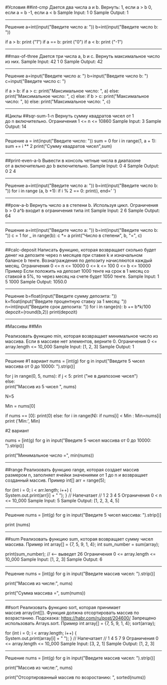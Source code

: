 #Условия 
##int-cmp
Дается два числа a и b. Вернуть:
1, если a > b
0, если a = b
-1, если a < b
Sample Input:
1 0
Sample Output:
1
___________________________________________________________
Решение
a=int(input("Введите число a: "))
b=int(input("Введите число b: "))

if a > b:
        print ("1")
if a == b:
        print ("0")
if a < b:
        print ("-1")
____________________________________________________________
##max-of-three
Дается три числа a, b и c. Вернуть максимальное число из них.
Sample Input:
42 1 0
Sample Output:
42
____________________________________________________________
Решение
a=input("Введите число a: ")
b=input("Введите число b: ")
c=input("Введите число c: ")

if a > b:
    if a > c:
        print("Максимальное число: ", a)
    else: 
        print("Максимальное число: ", c)
else:
    if b > c:
        print("Максимальное число: ", b)
    else:
        print("Максимальное число: ", c)    
_____________________________________________________________

#Циклы
##sqr-sum-1-n
Вернуть сумму квадратов чисел от 1 до n включительно.
Ограничения
1 <= n <= 10860
Sample Input:
3
Sample Output:
14
____________________________________________________________
Решение
a = int(input("Введите число: "))
sum = 0
for i in range(1, a + 1):
    sum += i ** 2
print("Cумму квадратов чисел",sum)
___________________________________________________________

##print-even-a-b
Вывести в консоль четные числа в диапазоне от a включительно до b включительно.
Sample Input:
0 4
Sample Output:
0 2 4
____________________________________________________________
Решение
a=int(input("Введите число a: "))
b=int(input("Введите число b: "))
for i in range (a, b +1):
    if i % 2 == 0:
        print(i, end=' ')
____________________________________________________________

##pow-a-b
Вернуть число a в степени b. Используя цикл.
Ограничения
b > 0
a^b входит в ограничения типа int
Sample Input:
2 6
Sample Output:
64
____________________________________________________________
Решение
a=int(input("Введите число a: "))
b=int(input("Введите число b: "))
c = 1
for _ in range(b):
    c *= a
print("Число в степени", b, "=", c)
____________________________________________________________

##calc-deposit
Написать функцию, которая возвращает сколько будет денег на депозите через n месяцев при ставке k и изначальном балансе b тенге.
Вознаграждения по депозиту начисляются каждый месяц.
Ограничения
0 <= n <= 10000
0 <= k <= 100
0 <= b <= 10000
Пример
Если положить на депозит 1000 тенге на срок в 1 месяц со ставкой в 5%, то через месяц на счете будет 1050 тенге.
Sample Input:
1 5 1000
Sample Output:
1050.0
____________________________________________________________
Решение
b=float(input("Введите сумму депозита: "))
k=float(input("Введите процентную ставку за 1 месяц: "))
n=int(input("Введите срок депозита: "))
for i in range(n):
        b += b*k/100
        depozit=(round(b,2))
print(depozit)    
____________________________________________________________



#Массивы
##Min


Реализовать функцию min, которая возвращает минимальное число из массива. Если в массиве нет элементов, верните 0.
Ограничения
0 <= array.length <= 10_000
Sample Input:
[1, 2, 3]
Sample Output:
1
____________________________________________________________
Решение
#1 вариант
nums = [int(g) for g in input("Введите 5 чисел массива от 0 до 10000: ").strip()]

for j in range(0, 5, nums):
    if j < 5:
        print ("не в диапозоне чисел")   
else:          
    print("Массив из 5 чисел ", nums)

N=5

Min = nums[0]

if nums == [0]:
    print(0)
else:
    for i in range(N):
        if nums[i] < Min : Min=nums[i]
print ('Min:', Min)

#2 вариант

nums = [int(g) for g in input("Введите 5 чисел массива от 0 до 10000: ").strip()]

print("Минимальное число =", min(nums))
______________________________________________________

##range
Реализовать функцию range, которая создает массив размером n, заполняет ячейки значениями от 1 до n и возвращает созданный массив.
Пример
int[] arr = range(5);

for (int i = 0; i < arr.length; i++) {   
    System.out.print(arr[i] + " ");
}
// Напечатает
// 1 2 3 4 5
Ограничения
0 < n <= 10_000
Sample Input:
5
Sample Output:
[1, 2, 3, 4, 5]
____________________________________________________________
Решение
nums = [int(g) for g in input("Введите 5 чисел массива: ").strip()]

print (nums)
____________________________________________________________

##sum
Реализовать функцию sum, которая возвращает сумму чисел массива.
Пример
int array[] = {7, 5, 9, 1, 4};
int sum_number = sum(array);

print(sum_number); // <-- выведет 26
Ограничения
0 <= array.length <= 10_000
Sample Input:
[1, 2, 3]
Sample Output:
6
____________________________________________________________
Решение
nums = [int(g) for g in input("Введите массив чисел: ").strip()]

print("Массив из числе:", nums)

print("Сумма массива =", sum(nums))
____________________________________________________________
##sort
Реализовать функцию sort, которая принимает массив array(int[]). Функция должна отсортировать массив по возрастанию.
Подсказка: https://habr.com/ru/post/204600/
Запрещено использовать Arrays.sort.
Пример
int array[] = {7, 5, 9, 1, 4};
sort(array);

for (int i = 0; i < array.length; i++) {   
    System.out.print(array[i] + " ");
}
// Напечатает
// 1 4 5 7 9
Ограничения
0 <= array.length <= 10_000
Sample Input:
[3, 2, 1]
Sample Output:
[1, 2, 3]
____________________________________________________________
Решение
nums = [int(g) for g in input("Введите массив чисел: ").strip()]

print("Массив из числе:", nums)

print("Отсортированный массив по возростанию: ", sorted(nums))

